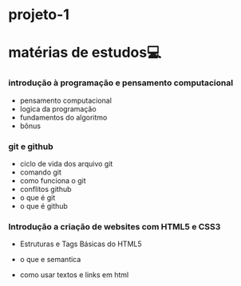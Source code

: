 # projeto-1
# matérias de  estudos:computer:

### introdução à programação e pensamento computacional

- pensamento computacional
- logica da programação
- fundamentos do algoritmo
- bônus 

### git e github

- ciclo de vida dos arquivo git
- comando git
- como funciona o git
- conflitos github
- o que é git
- o que é github

### Introdução a criação de websites com HTML5 e CSS3

- Estruturas e Tags Básicas do HTML5

- o que e semantica

- como usar textos e links em html

  
